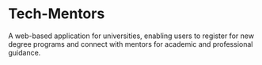 # Tech-Mentors
 A web-based application for universities, enabling users to register for new degree programs and  connect with mentors for academic and professional guidance.
